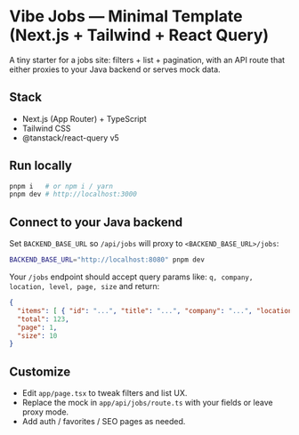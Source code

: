 
# Vibe Jobs — Minimal Template (Next.js + Tailwind + React Query)

A tiny starter for a jobs site: filters + list + pagination, with an API route
that either proxies to your Java backend or serves mock data.

## Stack
- Next.js (App Router) + TypeScript
- Tailwind CSS
- @tanstack/react-query v5

## Run locally
```bash
pnpm i   # or npm i / yarn
pnpm dev # http://localhost:3000
```

## Connect to your Java backend
Set `BACKEND_BASE_URL` so `/api/jobs` will proxy to `<BACKEND_BASE_URL>/jobs`:
```bash
BACKEND_BASE_URL="http://localhost:8080" pnpm dev
```
Your `/jobs` endpoint should accept query params like: `q, company, location, level, page, size` and return:
```json
{
  "items": [ { "id": "...", "title": "...", "company": "...", "location": "...", "level": "Senior", "postedAt": "ISO", "tags": ["Java"], "url": "..." } ],
  "total": 123,
  "page": 1,
  "size": 10
}
```

## Customize
- Edit `app/page.tsx` to tweak filters and list UX.
- Replace the mock in `app/api/jobs/route.ts` with your fields or leave proxy mode.
- Add auth / favorites / SEO pages as needed.

